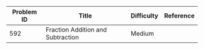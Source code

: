 | Problem ID | Title | Difficulty | Reference
| --- | --- | --- | ---
| 592 | Fraction Addition and Subtraction | Medium | 
